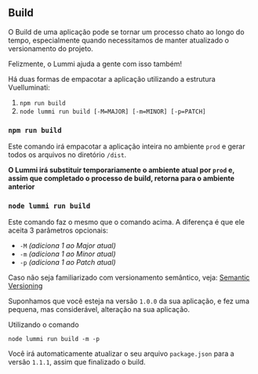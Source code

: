 ## Build

O Build de uma aplicação pode se tornar um processo chato ao longo do tempo, especialmente quando necessitamos de manter atualizado o versionamento do projeto.

Felizmente, o Lummi ajuda a gente com isso também!

Há duas formas de empacotar a aplicação utilizando a estrutura Vuelluminati:

1. `npm run build`
2. `node lummi run build [-M=MAJOR] [-m=MINOR] [-p=PATCH]`


### `npm run build`

Este comando irá empacotar a aplicação inteira no ambiente `prod` e gerar todos os arquivos no diretório `/dist`.

**O Lummi irá substituir temporariamente o ambiente atual por `prod` e, assim que completado o processo de build, retorna para o ambiente anterior**

### `node lummi run build`

Este comando faz o mesmo que o comando acima. A diferença é que ele aceita 3 parâmetros opcionais:

- `-M` *(adiciona 1 ao Major atual)*
- `-m` *(adiciona 1 ao Minor atual)*
- `-p` *(adiciona 1 ao Patch atual)*

Caso não seja familiarizado com versionamento semântico, veja: [Semantic Versioning](https://semver.org/)

Suponhamos que você esteja na versão `1.0.0` da sua aplicação, e fez uma pequena, mas considerável, alteração na sua aplicação.

Utilizando o comando

```
node lummi run build -m -p
```

Você irá automaticamente atualizar o seu arquivo `package.json` para a versão `1.1.1`, assim que finalizado o build.